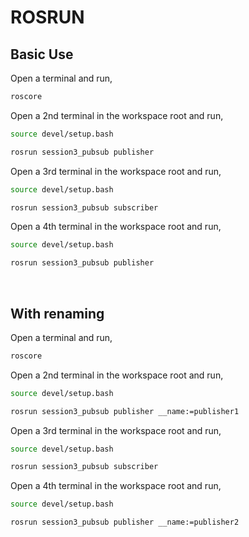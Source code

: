 # ROSRUN


## Basic Use

Open a terminal and run,

```sh
roscore
```

Open a 2nd terminal in the workspace root and run,
	
```sh
source devel/setup.bash
```
```sh
rosrun session3_pubsub publisher
```

Open a 3rd terminal in the workspace root and run,

```sh
source devel/setup.bash
```
```sh
rosrun session3_pubsub subscriber
```

Open a 4th terminal in the workspace root and run,

```sh
source devel/setup.bash
```
```sh
rosrun session3_pubsub publisher
```

<br>

## With renaming

Open a terminal and run,

```sh
roscore
```

Open a 2nd terminal in the workspace root and run,
	
```sh
source devel/setup.bash
```
```sh
rosrun session3_pubsub publisher __name:=publisher1
```

Open a 3rd terminal in the workspace root and run,

```sh
source devel/setup.bash
```
```sh
rosrun session3_pubsub subscriber
```

Open a 4th terminal in the workspace root and run,

```sh
source devel/setup.bash
```
```sh
rosrun session3_pubsub publisher __name:=publisher2  
```
